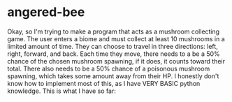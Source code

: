 # angered-bee
Okay, so I'm trying to make a program that acts as a mushroom collecting game. The user enters a biome and must collect at least 10 mushrooms in a limited amount of time. They can choose to travel in three directions: left, right, forward, and back. Each time they move, there needs to a be a 50% chance of the chosen mushroom spawning, if it does, it counts toward their total. There also needs to be a 50% chance of a poisonous mushroom spawning, which takes some amount away from their HP. I honestly don't know how to implement most of this, as I have VERY BASIC python knowledge. This is what I have so far:
